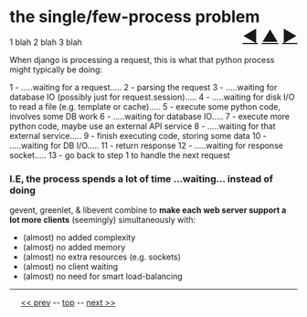 the single/few-process problem <span style="float:right;">[&#x25C0;](15.md) [&#x25B2;](../README.md) [&#x25BA;](17.md)</span>
=========

1 blah
2 blah
3 blah

When django is processing a request, this is what that python process might typically be doing:

1 - .....waiting for a request.....
2 - parsing the request
3 - .....waiting for database IO (possibly just for request.session).....
4 - .....waiting for disk I/O to read a file (e.g. template or cache).....
5 - execute some python code, involves some DB work
6 - .....waiting for database IO.....
7 - execute more python code, maybe use an external API service
8 - .....waiting for that external service.....
9 - finish executing code, storing some data
10 - .....waiting for DB I/O.....
11 - return response
12 - .....waiting for response socket.....
13 - go back to step 1 to handle the next request

### I.E, the process spends a lot of time __...waiting...__ instead of doing

gevent, greenlet, & libevent combine to __make each web server support a lot more clients__ (seemingly) simultaneously with:

* (almost) no added complexity
* (almost) no added memory
* (almost) no extra resources (e.g. sockets)
* (almost) no client waiting
* (almost) no need for smart load-balancing

------

&nbsp;&nbsp;&nbsp;&nbsp; [&lt;&lt; prev](15.md) -- [top](../README.md) -- [next &gt;&gt;](17.md)